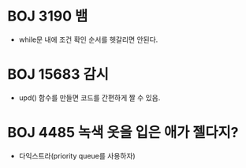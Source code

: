 # BOJ 3190 뱀
- while문 내에 조건 확인 순서를 헷갈리면 안된다.

# BOJ 15683 감시
- upd() 함수를 만들면 코드를 간편하게 짤 수 있음.

# BOJ 4485 녹색 옷을 입은 애가 젤다지?
- 다익스트라(priority queue를 사용하자)